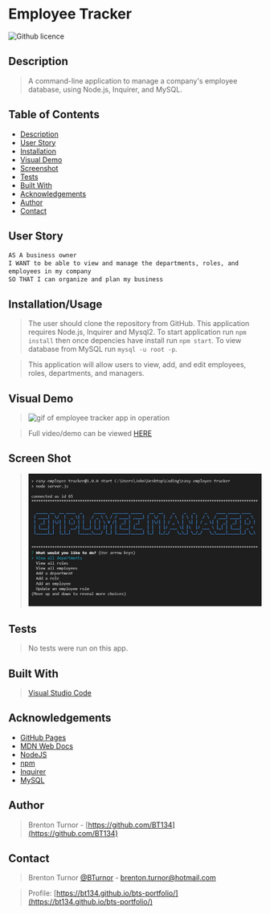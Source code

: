 # Employee Tracker
![Github licence](http://img.shields.io/badge/license-MIT-blue.svg)
## Description

> A command-line application to manage a company's employee database, using Node.js, Inquirer, and MySQL.

 ## Table of Contents 
  - [Description](#description)
  - [User Story](#user-story)
  - [Installation](#installation)
  - [Visual Demo](#visual-demo)
  - [Screenshot](#screen-shot)
  - [Tests](#tests)
  - [Built With](#built-with)
  - [Acknowledgements](#acknowledgements)
  - [Author](#author)
  - [Contact](#contact)

## User Story
```
AS A business owner
I WANT to be able to view and manage the departments, roles, and employees in my company
SO THAT I can organize and plan my business
```

## Installation/Usage

> The user should clone the repository from GitHub. This application requires Node.js, Inquirer and Mysql2. To start application run `npm install` then once depencies have install run `npm start`. To view database from MySQL run `mysql -u root -p`.

> This application will allow users to view, add, and edit employees, roles, departments, and managers.

## Visual Demo

><img src="\assets\Employee-Tracker.gif" alt= "gif of employee tracker app in operation">

> Full video/demo can be viewed [HERE](https://drive.google.com/file/d/14uDQM9uzX9zxIytc3O4xLDgmvswkV5NJ/view)

## Screen Shot

><img src=".\assets\screenshot.JPG" alt="Screen shot photo of app starting screen">

## Tests

> No tests were run on this app.

## Built With

> [Visual Studio Code](https://code.visualstudio.com/)

## Acknowledgements

* [GitHub Pages](https://pages.github.com)
* [MDN Web Docs](https://developer.mozilla.org/en-US/)
* [NodeJS](https://nodejs.org/en/)
* [npm](https://www.npmjs.com/)
* [Inquirer](https://www.npmjs.com/package/inquirer)
* [MySQL](https://www.mysql.com/)

## Author

> Brenton Turnor - [https://github.com/BT134](https://github.com/BT134)

## Contact 

> Brenton Turnor [@BTurnor](https://twitter.com/BTurnor) - brenton.turnor@hotmail.com

> Profile: [https://bt134.github.io/bts-portfolio/](https://bt134.github.io/bts-portfolio/)
